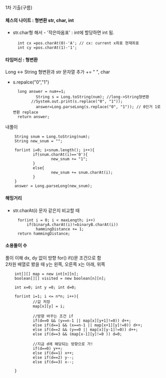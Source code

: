 1차 기출(구름)

#### 체스의 나이트 : 형변환 str, char, int
- str.char형 해서 - '작은따옴표' : int에 할당하면 int 됨.

		int cx =pos.charAt(0)-'A'; // cx: current x좌표 현재좌표
		int cy =pos.charAt(1)-'1';

#### 타임머신 : 형변환
Long ↔ String 형변환과 str 문자열 추가 += " ", char

- s.repalce("0","1")

        long answer = num+=1;
				String s = Long.toString(num); //long->String형변환
			  //System.out.print(s.replace("0", "1"));
				answer=Long.parseLong(s.replace("0", "1")); // 0인거 1로 변환 replace
        return answer;

내풀이

        String snum = Long.toString(num);
        String new_snum = "";	
			
        for(int i=0; i<snum.length(); i++){
                if(snum.charAt(i)=='0'){
                        new_snum += "1";
                }
                else{
                        new_snum += snum.charAt(i);
                }
        }
        answer = Long.parseLong(new_snum);
        

#### 해밍거리 
- str.charAt(i) 문자 같은지 비교할 때

        for(int i = 0; i < maxLength; i++)
            if(binaryA.charAt(i)!=binaryB.charAt(i))
                hammingDistance += 1;
        return hammingDistance;

#### 소용돌이 수
풀이 이해 dx, dy 없이 방향 for() if()문 조건으로 함<br>
2차원 배열로 봤을 때 y는 왼쪽, 오른쪽 x는 아래, 위쪽<br>

        int[][] map = new int[n][n];
        boolean[][] visited = new boolean[n][n];

        int x=0; int y =0; int d=0;
        
        for(int i=1; i <= n*n; i++){
                //값 저장
                map[x][y] = i;
                
                //방향 바꾸는 조건 if
                if(d==0 && (y==n-1 || map[x][y+1]!=0)) d++;
                else if(d==1 && (x==n-1 || map[x+1][y]!=0)) d++;
                else if(d==2 && (y==0 || map[x][y-1]!=0)) d++;
                else if(d==3 && (map[x-1][y]!=0 )) d=0;
                
                //지금 d에 해당되는 방향으로 가!
                if(d==0) y++;
                else if(d==1) x++;
                else if(d==2) y--;
                else if(d==3) x--;
                
        }
